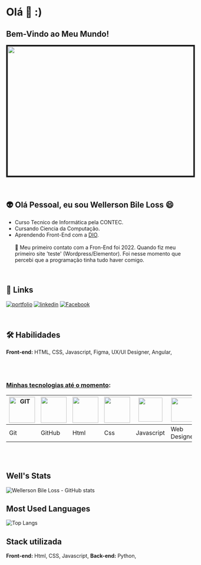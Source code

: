 # Olá  👋 :)


## Bem-Vindo ao Meu Mundo!
<p align="center">
<img src="https://microlinsf1.com.br/wp-content/uploads/2024/02/post-logicadeprogramacao-1-1200x686.webp" width="800px" height="350px" border="4px">
</p>
 <br>
 
## :alien: Olá Pessoal, eu sou Wellerson Bile Loss 😄

- Curso Tecnico de Informática pela CONTEC. 
- Cursando Ciencia da Computação.
- Aprendendo Front-End com a [DIO](https://www.dio.me/).
 <br> <br>
💬 Meu primeiro contato com a Fron-End foi 2022. Quando fiz meu primeiro site 'teste' (Wordpress/Elementor). 
Foi nesse momento que percebi que a programação tinha tudo haver comigo.
 <br>



<p align="center">

## 🔗 Links
[![portfolio](https://img.shields.io/badge/portfolio-449?style=for-the-badge&logo=ko-fi&logoColor=yellow)](https://katherineoelsner.com/)
[![linkedin](https://img.shields.io/badge/linkedin-0A66C2?style=for-the-badge&logo=linkedin&logoColor=white)](https://www.linkedin.com/)
[![Facebook](https://img.shields.io/badge/facebook-1d1F2?style=for-the-badge&logo=twitter&logoColor=white)](https://twitter.com/)
</p>
<br>


## 🛠 Habilidades
**Front-end:** HTML, CSS, Javascript, Figma, UX/UI Designer, Angular, 

<br><br>
### <u>Minhas tecnologias até o momento</u>:

|<img alt="GIT" src="https://img.icons8.com/?size=100&id=12599&format=png&color=000000" width="70px"> | <img src="https://img.icons8.com/?size=100&id=20906&format=png&color=000000" width="70px">|<img src="https://img.icons8.com/?size=100&id=D2Hi2VkJSi33&format=png&color=000000" width="70px">| <img src="https://img.icons8.com/?size=100&id=YjeKwnSQIBUq&format=png&color=000000" width="70px">|  <img src="https://img.icons8.com/?size=100&id=39853&format=png&color=000000" width="65px">|  <img src="https://img.icons8.com/?size=100&id=45982&format=png&color=000000" width="65px">|  <img src="https://img.icons8.com/?size=100&id=9O8p1uBBiAVZ&format=png&color=000000" width="65px">|  <img src="https://img.icons8.com/?size=100&id=5wVLcimjkkOo&format=png&color=000000" width="65px">|  <img src="https://img.icons8.com/?size=100&id=12472&format=png&color=000000" width="65px">|  <img src="https://img.icons8.com/?size=100&id=BnOyV43gP7fZ&format=png&color=000000" width="65px">|<img src="https://img.icons8.com/?size=100&id=zfHRZ6i1Wg0U&format=png&color=000000" width="65px">|
|--|--|--|--|--|--|--|--|--|--|--|
|Git|GitHub|Html|Css|Javascript|Web Designer|UX Design|UI Design|WordPress|Elementor|Figma|


<br><br>


## Well's Stats
![Wellerson Bile Loss - GitHub stats](https://github-readme-stats.vercel.app/api?username=wellerson-abl&show_icons=true&theme=dracula)

## Most Used Languages
![Top Langs](https://github-readme-stats-git-masterrstaa-rickstaa.vercel.app/api/top-langs/?username=wellerson-abl&bg_color=000&border_color=30A3DC&title_color=E94D5F&text_color=FFF) 

## Stack utilizada
**Front-end:** Html, CSS, Javascript,
**Back-end:** 
Python,






<!--
**Wellerson-ABL/WELLERSON-ABL** is a ✨ _special_ ✨ repository because its `README.md` (this file) appears on your GitHub profile.



## Outras seções comuns em perfis do GitHub
👩‍💻 Trabalho atualmente na/no...

🧠 Estou aprendendo...

👯‍♀️ Procuro colaborar em...

🤔 Procuro ajuda com...

💬 Me pergunte sobre...

📫 Como entrar em contato comigo...

😄 Pronomes...

⚡️ Fatos engraçados...


## 🚀 Sobre mim
Eu sou uma pessoa desenvolvedora front-end...




### <u>Minhas Habilidades</u>   
### Soft Skills:
## [CONSTRUINDO!!]
|Experiencias 👇 |Resiliência|Trabalho Equipe|Flexibilidade|Empatia|Colaboração|Comunicação|Liderança|Comunicação||
|--|--|--|--|--|--|--|--|--|--|
|5 anos Gestão Negócios|⭐4.5|4.5⭐|||||||
|||||||||||
|||||||||||



-->
